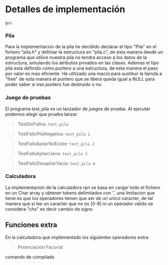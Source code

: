 # Detalles de implementación 

`gcc   `

### Pila
Para la implementacion de la pila he decidido declarar el tipo "Pila" en el fichero "pila.h" y definiar la estructura en "pila.c", de esta manera desde un programa que utilice nuestra pila no tendra acceso a los datos de la estructura, simulando los atributos privados en las clases.
Ademas el tipo pila esta definido como puntero a una estructura, de esta manera el paso por valor es mas eficiente. He utilizado una macro para sustituir la llamda a "free" de esta manera el puntero que se libera queda igual a NULL para poder saber si ese puntero fue destruido o no.
### Juego de pruebas
El programa test_pila es un lanzador de juegos de prueba. Al ejecutar podemos elegir que prueba lanzar

>TestSinFallos:
>`test_pila`

>TestFalloPilaNegativa:
`test_pila 1`

>TestFalloApilarNoExiste:
`test_pila 2`

>TestFalloApilarLlena:
`test_pila 3`

>TestFalloDesapilarVacia:
`test_pila 4`


### Calculadora
La implementacion de la calculadora rpn se basa en cargar todo el fichero en un Char array y obtener tokens delimitados con ',' una limitacion que tiene es que los operadores tienen que ser de un unico caracter, de tal manera que si lee un caracter que no es [0-9] ni un operador valido se considera "chs" es decir cambio de signo


## Funciones extra

En la calculadora que implementado los siguientes operadores extra:
> Potenciación
> Facorial

comando de compilado
